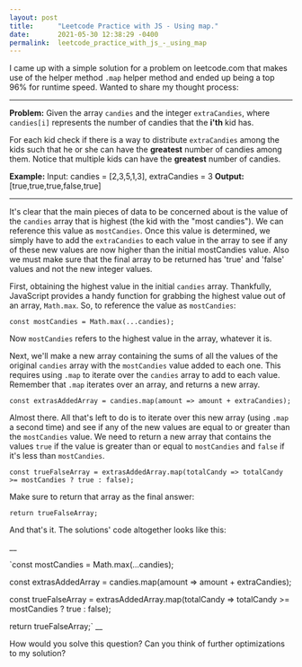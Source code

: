 ```yaml
---
layout: post
title:      "Leetcode Practice with JS - Using map."
date:       2021-05-30 12:38:29 -0400
permalink:  leetcode_practice_with_js_-_using_map
---
```



I came up with a simple solution for a problem on leetcode.com that makes use of the helper method `.map` helper method and ended up being a top 96% for runtime speed. Wanted to share my thought process:

__________

**Problem:** Given the array `candies`  and the integer `extraCandies`, where `candies[i]`  represents the number of candies that the **i'th** kid has.

For each kid check if there is a way to distribute `extraCandies` among the kids such that he or she can have the **greatest** number of candies among them. Notice that multiple kids can have the **greatest** number of candies.

**Example:** Input: candies = [2,3,5,1,3], extraCandies = 3
**Output:** [true,true,true,false,true] 
__________


It's clear that the main pieces of data to be concerned about is the value of the `candies` array that is highest (the kid with the "most candies"). We can reference this value as `mostCandies`. Once this value is determined, we simply have to add the `extraCandies` to each value in the array to see if any of these new values are now higher than the initial mostCandies value. Also we must make sure that the final array to be returned has 'true' and 'false' values and not the new integer values.

First, obtaining the highest value in the initial `candies` array. Thankfully, JavaScript provides a handy function for grabbing the highest value out of an array, `Math.max`. So, to reference the value as `mostCandies`:

`const mostCandies = Math.max(...candies);`

Now `mostCandies` refers to the highest value in the array, whatever it is. 

Next, we'll make a new array containing the sums of all the values of the original `candies` array with the `mostCandies` value added to each one. This requires using `.map` to iterate over the `candies` array to add to each value. Remember that `.map` iterates over an array, and returns a new array.

`const extrasAddedArray = candies.map(amount => amount + extraCandies);`

Almost there. All that's left to do is to iterate over this new array (using `.map` a second time) and see if any of the new values are equal to or greater than the `mostCandies` value. We need to return a new array that contains the values `true` if the value is greater than or equal to `mostCandies` and `false` if it's less than `mostCandies`. 

`const trueFalseArray = extrasAddedArray.map(totalCandy => totalCandy >= mostCandies ? true : false);`

Make sure to return that array as the final answer:

`return trueFalseArray;`

And that's it. The solutions' code altogether looks like this:

__

`const mostCandies = Math.max(...candies);

const extrasAddedArray = candies.map(amount => amount + extraCandies);

const trueFalseArray = extrasAddedArray.map(totalCandy => totalCandy >= mostCandies ? true : false);

return trueFalseArray;`
__

How would you solve this question? Can you think of further optimizations to my solution?
